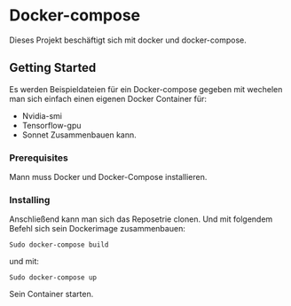 # Docker-compose

Dieses Projekt beschäftigt sich mit docker und docker-compose.

## Getting Started
Es werden Beispieldateien für ein Docker-compose gegeben mit wechelen man sich einfach einen eigenen Docker Container für:
* Nvidia-smi
* Tensorflow-gpu
* Sonnet
Zusammenbauen kann.

### Prerequisites
Mann muss Docker und Docker-Compose installieren.

### Installing
Anschließend kann man sich das Reposetrie clonen. 
Und mit folgendem Befehl sich sein Dockerimage zusammenbauen:
```
Sudo docker-compose build
```
und mit: 
```
Sudo docker-compose up
```
Sein Container starten.


